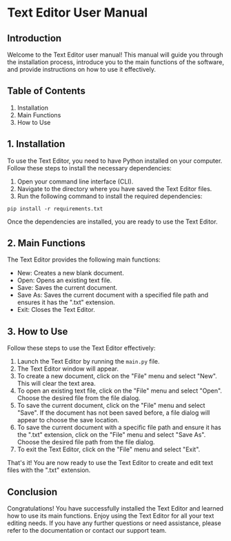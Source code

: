 # Text Editor User Manual

## Introduction

Welcome to the Text Editor user manual! This manual will guide you through the installation process, introduce you to the main functions of the software, and provide instructions on how to use it effectively.

## Table of Contents

1. Installation
2. Main Functions
3. How to Use

## 1. Installation

To use the Text Editor, you need to have Python installed on your computer. Follow these steps to install the necessary dependencies:

1. Open your command line interface (CLI).
2. Navigate to the directory where you have saved the Text Editor files.
3. Run the following command to install the required dependencies:

```
pip install -r requirements.txt
```

Once the dependencies are installed, you are ready to use the Text Editor.

## 2. Main Functions

The Text Editor provides the following main functions:

- New: Creates a new blank document.
- Open: Opens an existing text file.
- Save: Saves the current document.
- Save As: Saves the current document with a specified file path and ensures it has the ".txt" extension.
- Exit: Closes the Text Editor.

## 3. How to Use

Follow these steps to use the Text Editor effectively:

1. Launch the Text Editor by running the `main.py` file.
2. The Text Editor window will appear.
3. To create a new document, click on the "File" menu and select "New". This will clear the text area.
4. To open an existing text file, click on the "File" menu and select "Open". Choose the desired file from the file dialog.
5. To save the current document, click on the "File" menu and select "Save". If the document has not been saved before, a file dialog will appear to choose the save location.
6. To save the current document with a specific file path and ensure it has the ".txt" extension, click on the "File" menu and select "Save As". Choose the desired file path from the file dialog.
7. To exit the Text Editor, click on the "File" menu and select "Exit".

That's it! You are now ready to use the Text Editor to create and edit text files with the ".txt" extension.

## Conclusion

Congratulations! You have successfully installed the Text Editor and learned how to use its main functions. Enjoy using the Text Editor for all your text editing needs. If you have any further questions or need assistance, please refer to the documentation or contact our support team.